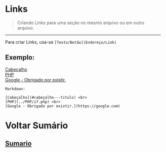 # Links

> Criando Links para uma seção no mesmo arquivo ou em outro arquivo.

----

Para criar Links, usa-se `[Texto/Botão](Endereço/Link)`

## Exemplo:

[Cabeçalho](#cabeçalho---titulo) <br>
[PHP](../PHP/if.php) <br>
[Google - Obrigado por existir.](https://google.com)


```
Markdown:

[Cabeçalho](#cabeçalho---titulo) <br>
[PHP](../PHP/if.php) <br>
[Google - Obrigado por existir.](https://google.com)
```


# Voltar Sumário
## [Sumario](0-Sumario.md)